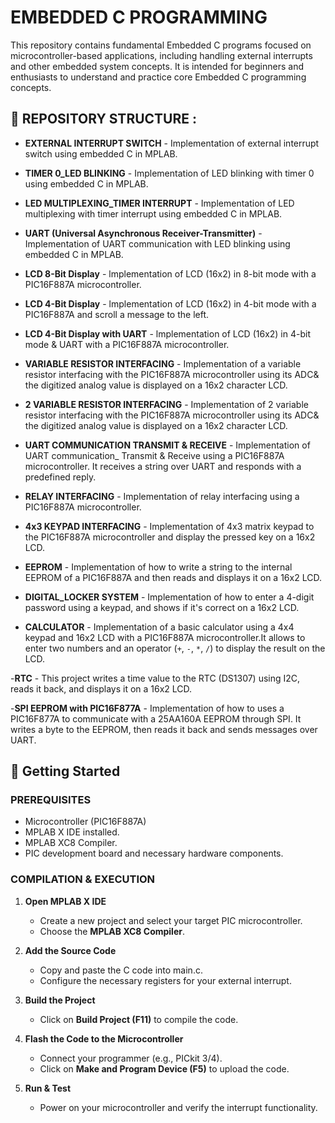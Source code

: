 # EMBEDDED C PROGRAMMING 

This repository contains fundamental Embedded C programs focused on microcontroller-based applications, including handling external interrupts and other embedded system concepts. It is intended for beginners and enthusiasts to understand and practice core Embedded C programming concepts.

## 📂 REPOSITORY STRUCTURE : 

- **EXTERNAL INTERRUPT SWITCH** - Implementation of external interrupt switch using embedded C in MPLAB.

- **TIMER 0_LED BLINKING** - Implementation of LED blinking with timer 0 using embedded C in MPLAB.

- **LED MULTIPLEXING_TIMER INTERRUPT** - Implementation of  LED multiplexing with timer interrupt using embedded C in MPLAB.

- **UART (Universal Asynchronous Receiver-Transmitter)** - Implementation of UART communication with LED blinking using  embedded C in MPLAB.

- **LCD 8-Bit Display** - lmplementation of LCD (16x2) in 8-bit mode with a PIC16F887A microcontroller.

- **LCD 4-Bit Display** - lmplementation of LCD (16x2) in 4-bit mode with a PIC16F887A and scroll a message to the left.

- **LCD 4-Bit Display with UART** - lmplementation of LCD (16x2) in 4-bit mode & UART with a PIC16F887A microcontroller.

- **VARIABLE RESISTOR INTERFACING** - Implementation of a variable resistor interfacing with the PIC16F887A microcontroller
using its ADC& the digitized analog value is displayed on a 16x2 character LCD.     

- **2 VARIABLE RESISTOR INTERFACING** - Implementation of 2 variable resistor interfacing with the PIC16F887A microcontroller
using its ADC& the digitized analog value is displayed on a 16x2 character LCD. 

- **UART COMMUNICATION TRANSMIT & RECEIVE** - Implementation of UART communication_ Transmit & Receive using a PIC16F887A microcontroller. It receives a string over UART and responds with a predefined reply.

- **RELAY INTERFACING** - Implementation of relay interfacing using a PIC16F887A microcontroller.

- **4x3 KEYPAD INTERFACING** - Implementation of 4x3 matrix keypad to the PIC16F887A microcontroller and display the pressed key on a 16x2 LCD.

- **EEPROM** - Implementation of how  to write a string to the internal EEPROM of a PIC16F887A and then reads and displays it on a   16x2 LCD.

- **DIGITAL_LOCKER SYSTEM** - Implementation of how to enter a 4-digit password using a keypad, and shows if it's correct on a 16x2 LCD.

- **CALCULATOR** - Implementation of a basic calculator using a 4x4 keypad and 16x2 LCD with a PIC16F887A microcontroller.It allows to enter two numbers and an operator (`+`, `-`, `*`, `/`) to display the result on the LCD.

-**RTC** - This project writes a time value to the RTC (DS1307) using I2C, reads it back, and displays it on a 16x2 LCD.

-**SPI EEPROM with PIC16F877A** - Implementation of how to uses a PIC16F877A to communicate with a 25AA160A EEPROM through SPI. It writes a byte to the EEPROM, then reads it back and sends messages over UART.




                                                                           
## 🔧 Getting Started  

### PREREQUISITES  

- Microcontroller (PIC16F887A)  
- MPLAB X IDE installed.  
- MPLAB XC8 Compiler.  
- PIC development board and necessary hardware components.  

### COMPILATION & EXECUTION

1. **Open MPLAB X IDE**  
   - Create a new project and select your target PIC microcontroller.  
   - Choose the **MPLAB XC8 Compiler**.  

2. **Add the Source Code**  
   - Copy and paste the C code into main.c.  
   - Configure the necessary registers for your external interrupt.  

3. **Build the Project**  
   - Click on **Build Project (F11)** to compile the code.  

4. **Flash the Code to the Microcontroller**  
   - Connect your programmer (e.g., PICkit 3/4).  
   - Click on **Make and Program Device (F5)** to upload the code.  

5. **Run & Test**  
   - Power on your microcontroller and verify the interrupt functionality. 
